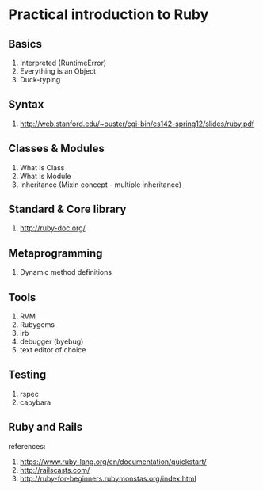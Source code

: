 # Practical introduction to Ruby

## Basics
  1. Interpreted (RuntimeError)
  2. Everything is an Object
  3. Duck-typing
  
## Syntax
  1. http://web.stanford.edu/~ouster/cgi-bin/cs142-spring12/slides/ruby.pdf

## Classes & Modules
  1. What is Class
  2. What is Module
  3. Inheritance (Mixin concept - multiple inheritance)

## Standard & Core library
  1. http://ruby-doc.org/

## Metaprogramming
  1. Dynamic method definitions

## Tools
  1. RVM
  2. Rubygems
  3. irb
  4. debugger (byebug)
  5. text editor of choice

## Testing
  1. rspec
  2. capybara

## Ruby and Rails

references:
  1. https://www.ruby-lang.org/en/documentation/quickstart/
  2. http://railscasts.com/
  3. http://ruby-for-beginners.rubymonstas.org/index.html
